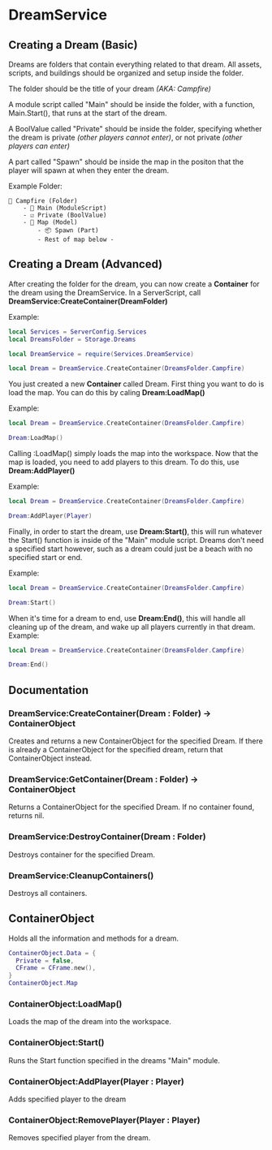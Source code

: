 # DreamService
## Creating a Dream (Basic)
Dreams are folders that contain everything related to that dream. All assets, scripts, and buildings should be organized and setup inside the folder.

The folder should be the title of your dream *(AKA: Campfire)*

A module script called "Main" should be inside the folder, with a function, Main.Start(), that runs at the start of the dream.

A BoolValue called "Private" should be inside the folder, specifying whether the dream is private *(other players cannot enter)*, or not private *(other players can enter)*

A part called "Spawn" should be inside the map in the positon that the player will spawn at when they enter the dream.

Example Folder:
```
📁 Campfire (Folder)
    - 📜 Main (ModuleScript)
    - ☑️ Private (BoolValue)
    - 🏢 Map (Model)
        - 📦 Spawn (Part)
        - Rest of map below -
```

## Creating a Dream (Advanced)

After creating the folder for the dream, you can now create a **Container** for the dream using the DreamService. In a ServerScript, call **DreamService:CreateContainer(DreamFolder)**

Example:
```lua
local Services = ServerConfig.Services
local DreamsFolder = Storage.Dreams

local DreamService = require(Services.DreamService)

local Dream = DreamService.CreateContainer(DreamsFolder.Campfire)
```

You just created a new **Container** called Dream. First thing you want to do is load the map. You can do this by caling **Dream:LoadMap()**

Example:
```lua
local Dream = DreamService.CreateContainer(DreamsFolder.Campfire)

Dream:LoadMap()
```

Calling :LoadMap() simply loads the map into the workspace. Now that the map is loaded, you need to add players to this dream. To do this, use **Dream:AddPlayer()**

Example:
```lua
local Dream = DreamService.CreateContainer(DreamsFolder.Campfire)

Dream:AddPlayer(Player)
```

Finally, in order to start the dream, use **Dream:Start()**, this will run whatever the Start() function is inside of the "Main" module script. Dreams don't need a specified start however, such as a dream could just be a beach with no specified start or end.

Example:
```lua
local Dream = DreamService.CreateContainer(DreamsFolder.Campfire)

Dream:Start()
```

When it's time for a dream to end, use **Dream:End()**, this will handle all cleaning up of the dream, and wake up all players currently in that dream.
Example:
```lua
local Dream = DreamService.CreateContainer(DreamsFolder.Campfire)

Dream:End()
```

## Documentation
### DreamService:CreateContainer(Dream : Folder) -> ContainerObject
Creates and returns a new ContainerObject for the specified Dream. If there is already a ContainerObject for the specified dream, return that ContainerObject instead.

### DreamService:GetContainer(Dream : Folder) -> ContainerObject
Returns a ContainerObject for the specified Dream. If no container found, returns nil.

### DreamService:DestroyContainer(Dream : Folder)
Destroys container for the specified Dream.

### DreamService:CleanupContainers()
Destroys all containers.

## ContainerObject
Holds all the information and methods for a dream. 
```lua
ContainerObject.Data = {
  Private = false,
  CFrame = CFrame.new(),
}
ContainerObject.Map
```
### ContainerObject:LoadMap()
Loads the map of the dream into the workspace. 

### ContainerObject:Start()
Runs the Start function specified in the dreams "Main" module.

### ContainerObject:AddPlayer(Player : Player)
Adds specified player to the dream

### ContainerObject:RemovePlayer(Player : Player)
Removes specified player from the dream.
